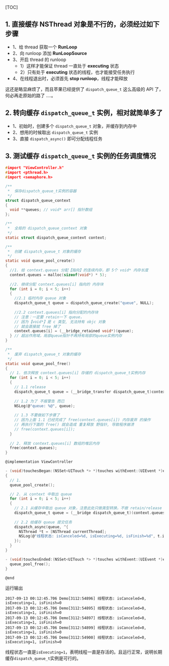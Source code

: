 [TOC]



## 1. 直接缓存 NSThread 对象是不行的，必须经过如下步骤

- 1、给 thread 获取一个 **RunLoop**
- 2、向 runloop 添加 **RunLoopSource**
- 3、开启 thread 的 runloop
  - 1）这样才能保证 thread 一直处于 **executing** 状态
  - 2）只有处于 **executing** 状态的线程，也才能接受任务执行
- 4、在线程退出时，必须首先 **stop runloop**，线程才能释放

这还是略显麻烦了，而且苹果已经提供了 `dispatch_queue_t` 这么高级的 API 了，何必再走原始的路了 ....。



## 2. 转向缓存 `dispatch_queue_t` 实例，相对就简单多了

- 1、初始时，创建多个 `dispatch_queue_t` 对象，并缓存到内存中
- 2、想用的时候取出 `dispatch_queue_t` 实例
- 3、直接 `dispatch_async()` 即可分配线程任务



## 3. 测试缓存 `dispatch_queue_t` 实例的任务调度情况

```c
#import "ViewController.h"
#import <pthread.h>
#import <semaphore.h>

/**
 *  保存dispatch_queue_t实例的容器
 */
struct dispatch_queue_context
{
  void **queues; // void* arr[] 指针数组
};

/**
 *  全局的 dispatch_queue_context 对象
 */
static struct dispatch_queue_context context;

/**
 *  创建 dispatch_queue_t 对象的缓存
 */
static void queue_pool_create()
{
  //1. 给 context.queues 分配【指向】的连续内存，即 5个 void* 内存长度
  context.queues = malloc(sizeof(void*) * 5);
  
  //2. 继续分配 context.queues[i] 指向的 内存块
  for (int i = 0; i < 5; i++) 
  {
    //2.1 临时内存 queue 对象
    dispatch_queue_t queue = dispatch_queue_create("queue", NULL);
    
    //2.2 context.queues[i] 指向分配的内存块
    // 注意：一定要 retain一下 queue，
    // 因为【void*】是 c 类型, 无法持有 objc 对象
    // 就会直接就 free 掉了
    context.queues[i] = (__bridge_retained void*)(queue);
  } // 超出作用域，局部queue指针不再持有局部的queue实例内存
}

/**
 *  废弃 dispatch_queue_t 对象的缓存
 */
static void queue_pool_free()
{
  // 1. 依次释放 context.queues[i] 存储的 dispatch_queue_t实例内存
  for (int i = 0; i < 5; i++) 
  {
    // 1.1 release
    dispatch_queue_t queue = (__bridge_transfer dispatch_queue_t)context.queues[i];
    
    // 1.2 为了 不报警告 而已
    NSLog(@"queue: %@", queue);
    
    // 1.3 不要做如下步骤了
    // 因为上面 1.1 已经完成了 free(context.queues[i]) 内存废弃 的操作
    // 再执行下面的 free() 就会造成 重复释放 野指针, 导致程序崩溃
    // free(context.queues[i]);
  }
  
  // 2. 释放 context.queues[i] 数组的堆区内存
  free(context.queues);
}

@implementation ViewController

- (void)touchesBegan:(NSSet<UITouch *> *)touches withEvent:(UIEvent *)event
{
  // 1.
  queue_pool_create();

  // 2. 从 context 中取出 queue
  for (int i = 0; i < 5; i++)
  {
    // 2.1 从缓存中取出 queue 对象，注意此处只做类型转换，不做 retain/release
    dispatch_queue_t queue = (__bridge dispatch_queue_t)(context.queues[i]);
    
    // 2.2 给缓存 queue 提交任务
    dispatch_async(queue, ^{
      NSThread *t = [NSThread currentThread];
      NSLog(@"线程状态: isCanceled=%d, isExecuting=%d, isFinish=%d", t.isCancelled, t.isExecuting, t.isFinished);
    });
  }
}

- (void)touchesEnded:(NSSet<UITouch *> *)touches withEvent:(UIEvent *)event {
  queue_pool_free();
}

@end
```

运行输出

```
2017-09-13 00:12:45.706 Demo[3112:54896] 线程状态: isCanceled=0, isExecuting=1, isFinish=0
2017-09-13 00:12:45.706 Demo[3112:54895] 线程状态: isCanceled=0, isExecuting=1, isFinish=0
2017-09-13 00:12:45.706 Demo[3112:54897] 线程状态: isCanceled=0, isExecuting=1, isFinish=0
2017-09-13 00:12:45.706 Demo[3112:54899] 线程状态: isCanceled=0, isExecuting=1, isFinish=0
2017-09-13 00:12:45.706 Demo[3112:54900] 线程状态: isCanceled=0, isExecuting=1, isFinish=0
```

线程状态一直是`isExecuting=1`，表明线程一直是存活的。且运行正常，说明长期缓存`dispatch_queue_t`实例是可行的。

